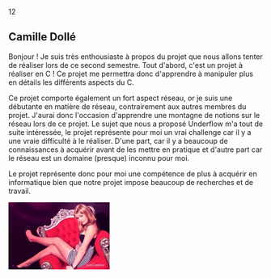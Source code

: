 <fontsize>$12$</fontsize>

Camille Dollé
-------------

Bonjour ! Je suis très enthousiaste à propos du projet que nous allons tenter
de réaliser lors de ce second semestre. Tout d'abord, c'est un projet à
réaliser en C ! Ce projet me permettra donc d'apprendre à manipuler plus en
détails les différents aspects du C. 

Ce projet comporte également un fort aspect réseau, or je suis une débutante en matière de réseau, contrairement
aux autres membres du projet. J'aurai donc l'occasion d'apprendre une montagne
de notions sur le réseau lors de ce projet. Le sujet que nous a proposé
Underflow m'a tout de suite intéressée, le projet représente pour moi un vrai
challenge car il y a une vraie difficulté à le réaliser. D'une part, car il y
a beaucoup de connaissances à acquérir avant de les mettre en pratique et
d'autre part car le réseau est un domaine (presque) inconnu pour moi.

Le projet représente donc pour moi une compétence de plus à acquérir en
informatique bien que notre projet impose beaucoup de recherches et de travail.

![Camille Dollé](images/pute_ukrainienne.jpg)
